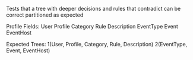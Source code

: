 Tests that a tree with deeper decisions and rules that contradict can be correct partitioned as expected

Profile Fields:
    User
    Profile
    Category
    Rule
    Description
    EventType
    Event
    EventHost

Expected Trees:
    1(User, Profile, Category, Rule, Description)
    2(EventType, Event, EventHost)